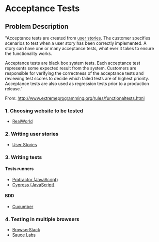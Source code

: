 # Acceptance Tests

## Problem Description

"Acceptance tests are created from <a href="http://www.extremeprogramming.org/rules/userstories.html">user stories</a>. The customer specifies scenarios to test when a user story has been correctly implemented. A story can have one or many acceptance tests, what ever it takes to ensure the functionality works.

Acceptance tests are black box system tests. Each acceptance test represents some expected result from the system. Customers are responsible for verifying the correctness of the acceptance tests and reviewing test scores to decide which failed tests are of highest priority. Acceptance tests are also used as regression tests prior to a production release."

From: http://www.extremeprogramming.org/rules/functionaltests.html

### 1. Choosing website to be tested

- <a href="https://github.com/gothinkster/realworld">RealWorld</a>

### 2. Writing user stories

- <a href="https://www.mountaingoatsoftware.com/agile/user-stories">User Stories</a>

### 3. Writing tests

#### Tests runners

- <a href="https://www.protractortest.org/#/">Protractor (JavaScript)</a>
- <a href="https://www.cypress.io/">Cypress (JavaScript)</a>

#### BDD

- <a href="https://cucumber.io/">Cucumber</a>

### 4. Testing in multiple browsers

- <a href="https://www.browserstack.com/">BrowserStack</a>
- <a href="https://saucelabs.com/">Sauce Labs</a>